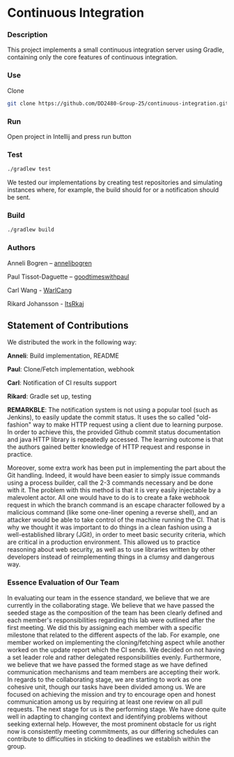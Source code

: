# Continuous Integration

### Description
This project implements a small continuous integration server using Gradle, containing only the core features of continuous integration.

### Use
Clone
```bash
git clone https://github.com/DD2480-Group-25/continuous-integration.git
```

### Run
Open project in Intellij and press run button

### Test
```bash
./gradlew test
```
We tested our implementations by creating test repositories and simulating instances where, for example, the build should for or a notification should be sent.

### Build
```bash
./gradlew build
```

### Authors

Anneli Bogren – [annelibogren](https://github.com/annelibogren)

Paul Tissot-Daguette – [goodtimeswithpaul](https://github.com/goodtimeswithpaul)

Carl Wang - [WarlCang](https://github.com/WarlCang)

Rikard Johansson - [ItsRkaj](https://github.com/ItsRkaj)

## Statement of Contributions
We distributed the work in the following way:

**Anneli**: Build implementation, README

**Paul**: Clone/Fetch implementation, webhook

**Carl**: Notification of CI results support

**Rikard**: Gradle set up, testing

**REMARKBLE**: The notification system is not using a popular tool (such as Jenkins), to easily update the commit status. It uses the so called "old-fashion" way to make HTTP request
using a client due to learning purpose. In order to achieve this, the provided Github commit status documentation and java HTTP library is repeatedly accessed. The learning outcome is
that the authors gained better knowledge of HTTP request and response in practice.  

Moreover, some extra work has been put in implementing the part about the Git handling. Indeed, it would have been 
easier to simply issue commands using a process builder, call the 2-3 commands necessary and be done with it.
The problem with this method is that it is very easily injectable by a malevolent actor. All one would have to do is 
to create a fake webhook request in which the branch command is an escape character followed by a malicious command
(like some one-liner opening a reverse shell), and an attacker would be able to take control of the machine running the
CI. That is why we thought it was important to do things in a clean fashion using a well-established library (JGit), in
order to meet basic security criteria, which are critical in a production environment. This allowed us to practice reasoning 
about web security, as well as to use libraries written by other developers instead of reimplementing things in a 
clumsy and dangerous way.
### Essence Evaluation of Our Team

In evaluating our team in the essence standard, we believe that we are currently in the collaborating stage. We believe that we have passed the seeded stage as the composition of the team has been clearly defined and each member's responsibilities regarding this lab were outlined after the first meeting. We did this by assigning each member with a specific milestone that related to the different aspects of the lab. For example, one member worked on implementing the cloning/fetching aspect while another worked on the update report which the CI sends. We decided on not having a set leader role and rather delegated responsibilities evenly. Furthermore, we believe that we have passed the formed stage as we have defined communication mechanisms and team members are accepting their work. In regards to the collaborating stage, we are starting to work as one cohesive unit, though our tasks have been divided among us. We are focused on achieving the mission and try to encourage open and honest communication among us by requiring at least one review on all pull requests.
The next stage for us is the performing stage. We have done quite well in adapting to changing context and identifying problems without seeking external help. However, the most prominent obstacle for us right now is consistently meeting commitments, as our differing schedules can contribute to difficulties in sticking to deadlines we establish within the group.